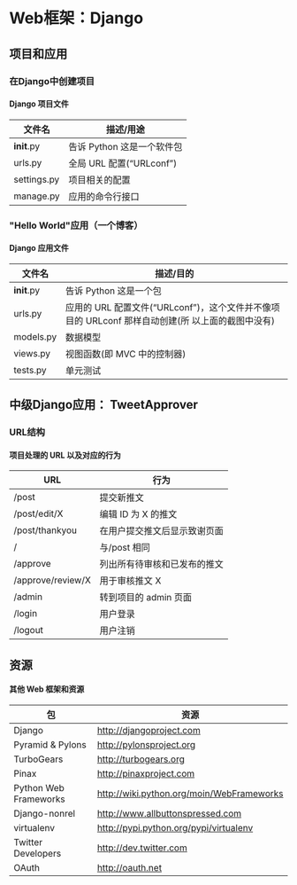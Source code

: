 # Web框架：Django

## 项目和应用

### 在Django中创建项目

#### Django 项目文件

文件名|描述/用途
-----|--------  
 __init__.py|告诉 Python 这是一个软件包
urls.py|全局 URL 配置(“URLconf”)
settings.py|项目相关的配置
manage.py|应用的命令行接口

### "Hello World"应用（一个博客）

#### Django 应用文件 

文件名|描述/目的
-----|------
__init__.py|告诉 Python 这是一个包
urls.py|应用的 URL 配置文件(“URLconf”)，这个文件并不像项目的 URLconf 那样自动创建(所 以上面的截图中没有)
models.py|数据模型
views.py|视图函数(即 MVC 中的控制器) 
tests.py|单元测试

## 中级Django应用： TweetApprover

### URL结构

#### 项目处理的 URL 以及对应的行为

URL|行为
----|----
/post|提交新推文
/post/edit/X|编辑 ID 为 X 的推文
/post/thankyou|在用户提交推文后显示致谢页面
/|与/post 相同 
/approve|列出所有待审核和已发布的推文
/approve/review/X|用于审核推文 X
/admin|转到项目的 admin 页面
/login|用户登录
/logout|用户注销

## 资源

#### 其他 Web 框架和资源

包| 资源
---|------
Django|http://djangoproject.com
Pyramid & Pylons|http://pylonsproject.org
TurboGears|http://turbogears.org
Pinax|http://pinaxproject.com
Python Web Frameworks|http://wiki.python.org/moin/WebFrameworks
Django-nonrel|http://www.allbuttonspressed.com
virtualenv|http://pypi.python.org/pypi/virtualenv
Twitter Developers|http://dev.twitter.com
OAuth|http://oauth.net
